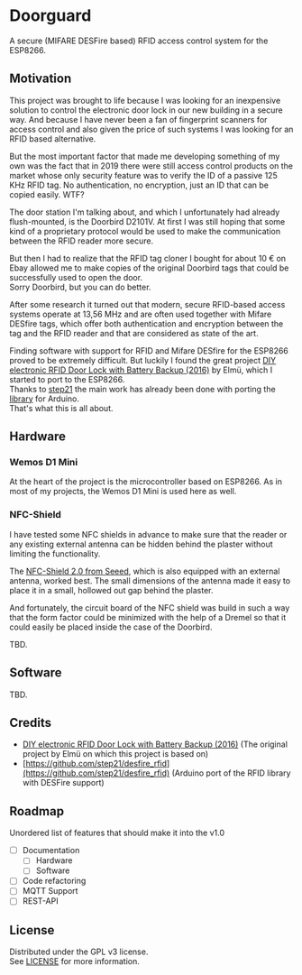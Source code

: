 # Doorguard

A secure (MIFARE DESFire based) RFID access control system for the ESP8266.

## Motivation

This project was brought to life because I was looking for an inexpensive solution to control the electronic door lock in our new building in a secure way. And because I have never been a fan of fingerprint scanners for access control and also given the price of such systems I was looking for an RFID based alternative.

But the most important factor that made me developing something of my own was the fact that in 2019 there were still access control products on the market whose only security feature was to verify the ID of a passive 125 KHz RFID tag. No authentication, no encryption, just an ID that can be copied easily. WTF?

The door station I'm talking about, and which I unfortunately had already flush-mounted, is the Doorbird D2101V. At first I was still hoping that some kind of a proprietary protocol would be used to make the communication between the RFID reader more secure.

But then I had to realize that the RFID tag cloner I bought for about 10 € on Ebay allowed me to make copies of the original Doorbird tags that could be successfully used to open the door.  
Sorry Doorbird, but you can do better.

After some research it turned out that modern, secure RFID-based access systems operate at 13,56 MHz and are often used together with Mifare DESfire tags, which offer both authentication and encryption between the tag and the RFID reader and that are considered as state of the art.

Finding software with support for RFID and Mifare DESfire for the ESP8266 proved to be extremely difficult. But luckily I found the great project [DIY electronic RFID Door Lock with Battery Backup (2016)](https://www.codeproject.com/Articles/1096861/DIY-electronic-RFID-Door-Lock-with-Battery-Backup) by Elmü, which I started to port to the ESP8266.  
Thanks to [step21](https://github.com/step21) the main work has already been done with porting the [library](https://github.com/step21/desfire_rfid) for Arduino.  
That's what this is all about.

## Hardware

### Wemos D1 Mini

At the heart of the project is the microcontroller based on ESP8266. As in most of my projects, the Wemos D1 Mini is used here as well.

### NFC-Shield

I have tested some NFC shields in advance to make sure that the reader or any existing external antenna can be hidden behind the plaster without limiting the functionality.

The [NFC-Shield 2.0 from Seeed](https://wiki.seeedstudio.com/NFC_Shield_V2.0/), which is also equipped with an external antenna, worked best. The small dimensions of the antenna made it easy to place it in a small, hollowed out gap behind the plaster.

And fortunately, the circuit board of the NFC shield was build in such a way that the form factor could be minimized with the help of a Dremel so that it could easily be placed inside the case of the Doorbird.

TBD.

## Software

TBD.

## Credits
* [DIY electronic RFID Door Lock with Battery Backup (2016)](https://www.codeproject.com/Articles/1096861/DIY-electronic-RFID-Door-Lock-with-Battery-Backup) (The original project by Elmü on which this project is based on) 
* [https://github.com/step21/desfire_rfid](https://github.com/step21/desfire_rfid) (Arduino port of the RFID library with DESFire support)

## Roadmap

Unordered list of features that should make it into the v1.0

* [ ] Documentation
  * [ ] Hardware
  * [ ] Software
* [ ] Code refactoring
* [ ] MQTT Support
* [ ] REST-API

## License

Distributed under the GPL v3 license.  
See [LICENSE](LICENSE) for more information.

